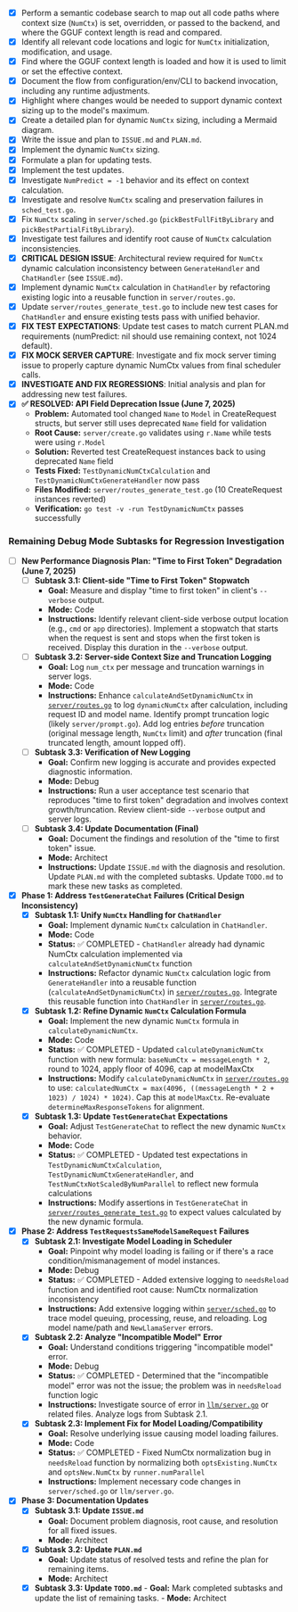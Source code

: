 - [x] Perform a semantic codebase search to map out all code paths where context size (`NumCtx`) is set, overridden, or passed to the backend, and where the GGUF context length is read and compared.
- [x] Identify all relevant code locations and logic for `NumCtx` initialization, modification, and usage.
- [x] Find where the GGUF context length is loaded and how it is used to limit or set the effective context.
- [x] Document the flow from configuration/env/CLI to backend invocation, including any runtime adjustments.
- [x] Highlight where changes would be needed to support dynamic context sizing up to the model's maximum.
- [x] Create a detailed plan for dynamic `NumCtx` sizing, including a Mermaid diagram.
- [x] Write the issue and plan to `ISSUE.md` and `PLAN.md`.
- [x] Implement the dynamic `NumCtx` sizing.
- [x] Formulate a plan for updating tests.
- [x] Implement the test updates.
- [x] Investigate `NumPredict = -1` behavior and its effect on context calculation.
- [x] Investigate and resolve `NumCtx` scaling and preservation failures in `sched_test.go`.
- [x] Fix `NumCtx` scaling in `server/sched.go` (`pickBestFullFitByLibrary` and `pickBestPartialFitByLibrary`).
- [x] Investigate test failures and identify root cause of `NumCtx` calculation inconsistencies.
- [x] **CRITICAL DESIGN ISSUE**: Architectural review required for `NumCtx` dynamic calculation inconsistency between `GenerateHandler` and `ChatHandler` (see `ISSUE.md`).
- [x] Implement dynamic `NumCtx` calculation in `ChatHandler` by refactoring existing logic into a reusable function in `server/routes.go`.
- [x] Update `server/routes_generate_test.go` to include new test cases for `ChatHandler` and ensure existing tests pass with unified behavior.
- [x] **FIX TEST EXPECTATIONS**: Update test cases to match current PLAN.md requirements (numPredict: nil should use remaining context, not 1024 default).
- [x] **FIX MOCK SERVER CAPTURE**: Investigate and fix mock server timing issue to properly capture dynamic NumCtx values from final scheduler calls.
- [x] **INVESTIGATE AND FIX REGRESSIONS**: Initial analysis and plan for addressing new test failures.
- [x] **✅ RESOLVED: API Field Deprecation Issue (June 7, 2025)**
    - **Problem:** Automated tool changed `Name` to `Model` in CreateRequest structs, but server still uses deprecated `Name` field for validation
    - **Root Cause:** `server/create.go` validates using `r.Name` while tests were using `r.Model`
    - **Solution:** Reverted test CreateRequest instances back to using deprecated `Name` field
    - **Tests Fixed:** `TestDynamicNumCtxCalculation` and `TestDynamicNumCtxGenerateHandler` now pass
    - **Files Modified:** `server/routes_generate_test.go` (10 CreateRequest instances reverted)
    - **Verification:** `go test -v -run TestDynamicNumCtx` passes successfully

### Remaining Debug Mode Subtasks for Regression Investigation

- [ ] **New Performance Diagnosis Plan: "Time to First Token" Degradation (June 7, 2025)**
    - [ ] **Subtask 3.1: Client-side "Time to First Token" Stopwatch**
        - **Goal:** Measure and display "time to first token" in client's `--verbose` output.
        - **Mode:** Code
        - **Instructions:** Identify relevant client-side verbose output location (e.g., `cmd` or `app` directories). Implement a stopwatch that starts when the request is sent and stops when the first token is received. Display this duration in the `--verbose` output.
    - [ ] **Subtask 3.2: Server-side Context Size and Truncation Logging**
        - **Goal:** Log `num_ctx` per message and truncation warnings in server logs.
        - **Mode:** Code
        - **Instructions:** Enhance `calculateAndSetDynamicNumCtx` in [`server/routes.go`](server/routes.go) to log `dynamicNumCtx` after calculation, including request ID and model name. Identify prompt truncation logic (likely `server/prompt.go`). Add log entries *before* truncation (original message length, `NumCtx` limit) and *after* truncation (final truncated length, amount lopped off).
    - [ ] **Subtask 3.3: Verification of New Logging**
        - **Goal:** Confirm new logging is accurate and provides expected diagnostic information.
        - **Mode:** Debug
        - **Instructions:** Run a user acceptance test scenario that reproduces "time to first token" degradation and involves context growth/truncation. Review client-side `--verbose` output and server logs.
    - [ ] **Subtask 3.4: Update Documentation (Final)**
        - **Goal:** Document the findings and resolution of the "time to first token" issue.
        - **Mode:** Architect
        - **Instructions:** Update `ISSUE.md` with the diagnosis and resolution. Update `PLAN.md` with the completed subtasks. Update `TODO.md` to mark these new tasks as completed.

- [x] **Phase 1: Address `TestGenerateChat` Failures (Critical Design Inconsistency)**
    - [x] **Subtask 1.1: Unify `NumCtx` Handling for `ChatHandler`**
        - **Goal:** Implement dynamic `NumCtx` calculation in `ChatHandler`.
        - **Mode:** Code
        - **Status:** ✅ COMPLETED - `ChatHandler` already had dynamic NumCtx calculation implemented via `calculateAndSetDynamicNumCtx` function
        - **Instructions:** Refactor dynamic `NumCtx` calculation logic from `GenerateHandler` into a reusable function (`calculateAndSetDynamicNumCtx`) in [`server/routes.go`](server/routes.go). Integrate this reusable function into `ChatHandler` in [`server/routes.go`](server/routes.go).
    - [x] **Subtask 1.2: Refine Dynamic `NumCtx` Calculation Formula**
        - **Goal:** Implement the new dynamic `NumCtx` formula in `calculateDynamicNumCtx`.
        - **Mode:** Code
        - **Status:** ✅ COMPLETED - Updated `calculateDynamicNumCtx` function with new formula: `baseNumCtx = messageLength * 2`, round to 1024, apply floor of 4096, cap at modelMaxCtx
        - **Instructions:** Modify `calculateDynamicNumCtx` in [`server/routes.go`](server/routes.go) to use: `calculatedNumCtx = max(4096, ((messageLength * 2 + 1023) / 1024) * 1024)`. Cap this at `modelMaxCtx`. Re-evaluate `determineMaxResponseTokens` for alignment.
    - [x] **Subtask 1.3: Update `TestGenerateChat` Expectations**
        - **Goal:** Adjust `TestGenerateChat` to reflect the new dynamic `NumCtx` behavior.
        - **Mode:** Code
        - **Status:** ✅ COMPLETED - Updated test expectations in `TestDynamicNumCtxCalculation`, `TestDynamicNumCtxGenerateHandler`, and `TestNumCtxNotScaledByNumParallel` to reflect new formula calculations
        - **Instructions:** Modify assertions in `TestGenerateChat` in [`server/routes_generate_test.go`](server/routes_generate_test.go) to expect values calculated by the new dynamic formula.
- [x] **Phase 2: Address `TestRequestsSameModelSameRequest` Failures**
    - [x] **Subtask 2.1: Investigate Model Loading in Scheduler**
        - **Goal:** Pinpoint why model loading is failing or if there's a race condition/mismanagement of model instances.
        - **Mode:** Debug
        - **Status:** ✅ COMPLETED - Added extensive logging to `needsReload` function and identified root cause: NumCtx normalization inconsistency
        - **Instructions:** Add extensive logging within [`server/sched.go`](server/sched.go) to trace model queuing, processing, reuse, and reloading. Log model name/path and `NewLlamaServer` errors.
    - [x] **Subtask 2.2: Analyze "Incompatible Model" Error**
        - **Goal:** Understand conditions triggering "incompatible model" error.
        - **Mode:** Debug
        - **Status:** ✅ COMPLETED - Determined that the "incompatible model" error was not the issue; the problem was in `needsReload` function logic
        - **Instructions:** Investigate source of error in [`llm/server.go`](llm/server.go) or related files. Analyze logs from Subtask 2.1.
    - [x] **Subtask 2.3: Implement Fix for Model Loading/Compatibility**
        - **Goal:** Resolve underlying issue causing model loading failures.
        - **Mode:** Code
        - **Status:** ✅ COMPLETED - Fixed NumCtx normalization bug in `needsReload` function by normalizing both `optsExisting.NumCtx` and `optsNew.NumCtx` by `runner.numParallel`
        - **Instructions:** Implement necessary code changes in `server/sched.go` or `llm/server.go`.
- [x] **Phase 3: Documentation Updates**
    - [x] **Subtask 3.1: Update `ISSUE.md`**
        - **Goal:** Document problem diagnosis, root cause, and resolution for all fixed issues.
        - **Mode:** Architect
    - [x] **Subtask 3.2: Update `PLAN.md`**
        - **Goal:** Update status of resolved tests and refine the plan for remaining items.
        - **Mode:** Architect
    - [x] **Subtask 3.3: Update `TODO.md`**
            - **Goal:** Mark completed subtasks and update the list of remaining tasks.
            - **Mode:** Architect